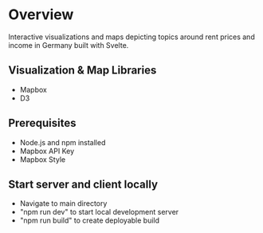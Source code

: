 # Overview 

Interactive visualizations and maps depicting topics around rent prices and income in Germany built with Svelte. 

## Visualization & Map Libraries
* Mapbox
* D3
  

## Prerequisites
* Node.js and npm installed
* Mapbox API Key
* Mapbox Style

## Start server and client locally

* Navigate to main directory
* "npm run dev" to start local development server
* "npm run build" to create deployable build

